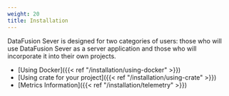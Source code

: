 ```yaml
---
weight: 20
title: Installation
---
```


DataFusion Sever is designed for two categories of users: those who will use DataFusion Sever as a server application
and those who will incorporate it into their own projects.

* [Using Docker]({{< ref "/installation/using-docker" >}})
* [Using crate for your project]({{< ref "/installation/using-crate" >}})
* [Metrics Information]({{< ref "/installation/telemetry" >}})
